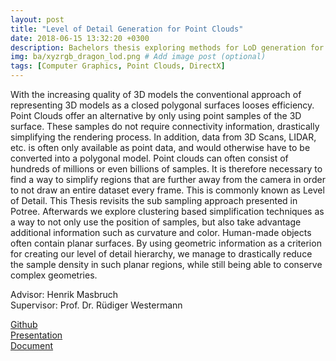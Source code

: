 ```yaml
---
layout: post
title: "Level of Detail Generation for Point Clouds"
date: 2018-06-15 13:32:20 +0300
description: Bachelors thesis exploring methods for LoD generation for point clouds # Add post description (optional)
img: ba/xyzrgb_dragon_lod.png # Add image post (optional)
tags: [Computer Graphics, Point Clouds, DirectX]
---
```


With the increasing quality of 3D models the conventional approach of representing 3D
models as a closed polygonal surfaces looses efficiency. Point Clouds offer an alternative
by only using point samples of the 3D surface. These samples do not require connectivity
information, drastically simplifying the rendering process. In addition, data from 3D
Scans, LIDAR, etc. is often only available as point data, and would otherwise have to
be converted into a polygonal model. Point clouds can often consist of hundreds of
millions or even billions of samples. It is therefore necessary to find a way to simplify
regions that are further away from the camera in order to not draw an entire dataset
every frame. This is commonly known as Level of Detail.
This Thesis revisits the sub sampling approach presented in Potree. Afterwards we
explore clustering based simplification techniques as a way to not only use the position
of samples, but also take advantage additional information such as curvature and color.
Human-made objects often contain planar surfaces. By using geometric information as
a criterion for creating our level of detail hierarchy, we manage to drastically reduce
the sample density in such planar regions, while still being able to conserve complex
geometries.


Advisor: Henrik Masbruch<br>
Supervisor: Prof. Dr. Rüdiger Westermann <br>

[Github](https://github.com/Mirjang/BA_PointClouds)<br>
[Presentation](https://mirjang.github.io/assets/radner_ba_points_pres.pdf)<br>
[Document](https://mirjang.github.io/assets/radner_ba_points.pdf)<br>
